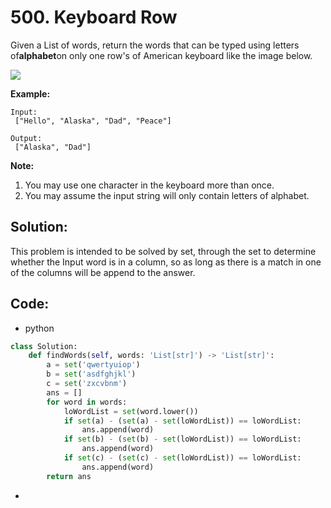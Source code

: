 # 500. Keyboard Row

Given a List of words, return the words that can be typed using letters of**alphabet**on only one row's of American keyboard like the image below.



![](https://assets.leetcode.com/uploads/2018/10/12/keyboard.png)

**Example:**

```
Input:
 ["Hello", "Alaska", "Dad", "Peace"]

Output:
 ["Alaska", "Dad"]

```

**Note:**

1. You may use one character in the keyboard more than once.
2. You may assume the input string will only contain letters of alphabet. 

## Solution:

This problem is intended to be solved by set, through the set to determine whether the Input word is in a column, so as long as there is a match in one of the columns will be append to the answer.

## Code:

* python

```py
class Solution:
    def findWords(self, words: 'List[str]') -> 'List[str]':
        a = set('qwertyuiop')
        b = set('asdfghjkl')
        c = set('zxcvbnm')
        ans = []
        for word in words:
            loWordList = set(word.lower())
            if set(a) - (set(a) - set(loWordList)) == loWordList:
                ans.append(word)
            if set(b) - (set(b) - set(loWordList)) == loWordList:
                ans.append(word)
            if set(c) - (set(c) - set(loWordList)) == loWordList:
                ans.append(word)
        return ans
```

* 


